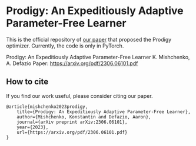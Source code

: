 # Prodigy: An Expeditiously Adaptive Parameter-Free Learner
This is the official repository of [our paper](https://arxiv.org/pdf/2306.06101.pdf) that proposed the Prodigy optimizer. Currently, the code is only in PyTorch.

Prodigy: An Expeditiously Adaptive Parameter-Free Learner
K. Mishchenko, A. Defazio
Paper: https://arxiv.org/pdf/2306.06101.pdf

## How to cite
If you find our work useful, please consider citing our paper.
```
@article{mishchenko2023prodigy,
    title={Prodigy: An Expeditiously Adaptive Parameter-Free Learner},
    author={Mishchenko, Konstantin and Defazio, Aaron},
    journal={arXiv preprint arXiv:2306.06101},
    year={2023},
    url={https://arxiv.org/pdf/2306.06101.pdf}
}
```
